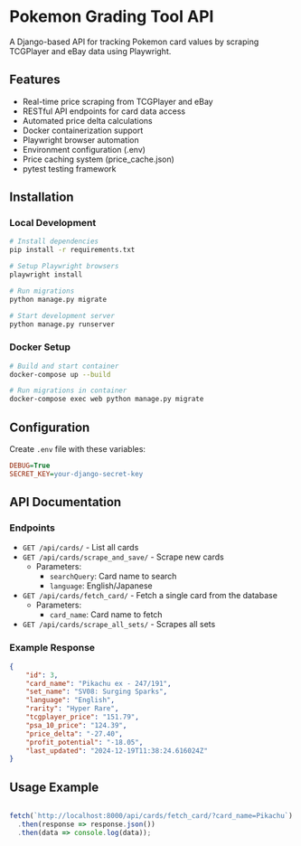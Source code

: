 # Pokemon Grading Tool API

A Django-based API for tracking Pokemon card values by scraping TCGPlayer and eBay data using Playwright.

## Features

- Real-time price scraping from TCGPlayer and eBay
- RESTful API endpoints for card data access
- Automated price delta calculations
- Docker containerization support
- Playwright browser automation
- Environment configuration (.env)
- Price caching system (price_cache.json)
- pytest testing framework

## Installation

### Local Development
```bash
# Install dependencies
pip install -r requirements.txt

# Setup Playwright browsers
playwright install

# Run migrations
python manage.py migrate

# Start development server
python manage.py runserver
```

### Docker Setup
```bash
# Build and start container
docker-compose up --build

# Run migrations in container
docker-compose exec web python manage.py migrate
```

## Configuration

Create `.env` file with these variables:
```ini
DEBUG=True
SECRET_KEY=your-django-secret-key

```

## API Documentation

### Endpoints
- `GET /api/cards/` - List all cards
- `GET /api/cards/scrape_and_save/` - Scrape new cards
  - Parameters:
    - `searchQuery`: Card name to search
    - `language`: English/Japanese
- `GET /api/cards/fetch_card/` - Fetch a single card from the database
    - Parameters:
      - `card_name`: Card name to fetch
- `GET /api/cards/scrape_all_sets/` - Scrapes all sets


### Example Response
```json
{
    "id": 3,
    "card_name": "Pikachu ex - 247/191",
    "set_name": "SV08: Surging Sparks",
    "language": "English",
    "rarity": "Hyper Rare",
    "tcgplayer_price": "151.79",
    "psa_10_price": "124.39",
    "price_delta": "-27.40",
    "profit_potential": "-18.05",
    "last_updated": "2024-12-19T11:38:24.616024Z"
}
```

## Usage Example
```javascript

fetch(`http://localhost:8000/api/cards/fetch_card/?card_name=Pikachu`)
  .then(response => response.json())
  .then(data => console.log(data));
```
